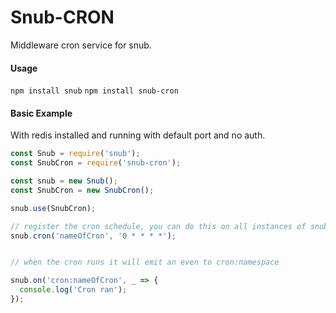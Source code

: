 # Snub-CRON

Middleware cron service for snub.

#### Usage

`npm install snub`
`npm install snub-cron`

#### Basic Example

With redis installed and running with default port and no auth.

```javascript
const Snub = require('snub');
const SnubCron = require('snub-cron');

const snub = new Snub();
const SnubCron = new SnubCron();

snub.use(SnubCron);

// register the cron schedule, you can do this on all instances of snub. no dupe will be emitted for same namespace.
snub.cron('nameOfCron', '0 * * * *');


// when the cron runs it will emit an even to cron:namespace

snub.on('cron:nameOfCron', _ => {
  console.log('Cron ran');
});

```
